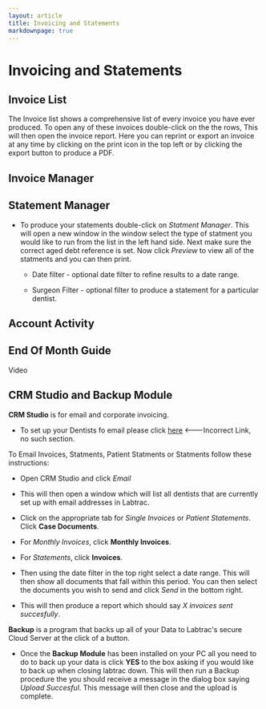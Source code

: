 ```yaml
---
layout: article
title: Invoicing and Statements
markdownpage: true
---
```

# Invoicing and Statements

<a class="offset" name="3.1"></a>

## Invoice List

The Invoice list shows a comprehensive list of every invoice you have ever produced. To open any of these invoices double-click on the the rows, This will then open the invoice report. Here you can reprint or export an invoice at any time by clicking on the print icon in the top left or by clicking the export button to produce a PDF.

<a class="offset" name="3.2"></a>

## Invoice Manager

<a class="offset" name="3.3"></a>

## Statement Manager

+ To produce your statements double-click on *Statment Manager*. This will open a new window in the window select the type of statment you would like to run from the list in the left hand side. Next make sure the correct aged debt reference is set. Now click *Preview* to view all of the statments and you can then print. 

	- Date filter - optional date filter to refine results to a date range.

	- Surgeon Filter - optional filter to  produce a statement for a particular dentist.

<a class="offset" name="3.4"></a>

## Account Activity

<a class="offset" name="3.5"></a>

## End Of Month Guide

Video

<a class="offset" name="3.6"></a>

## CRM Studio and Backup Module 

**CRM Studio**  is for email and corporate invoicing. 

+ To set up your Dentists fo email please click [here](#1.1) <---Incorrect Link, no such section.

To Email Invoices, Statments, Patient Statments or Statments follow these instructions:

+ Open CRM Studio and click *Email*

+ This will then open a window which will list all dentists that are currently set up with email addresses in Labtrac.

+ Click on the appropriate tab for *Single Invoices* or *Patient Statements*. Click **Case Documents**.

+ For *Monthly Invoices*, click **Monthly Invoices**.

+ For *Statements*, click **Invoices**.

+ Then using the date filter in the top right select a date range. This will then show all documents that fall within this period. You can then select the documents you wish to send and click *Send* in the bottom right.

+ This will then produce a report which should say *X invoices sent succesfully*.

**Backup** is a program that backs up all of your Data to Labtrac's secure Cloud Server at the click of a button.

+ Once the **Backup Module** has been installed on your PC all you need to do to back up your data is click **YES** to the box asking if you would like to back up when closing labtrac down. This will then run a Backup procedure the you should receive a message in the dialog box saying *Upload Succesful*. This message will then close and the upload is complete.
